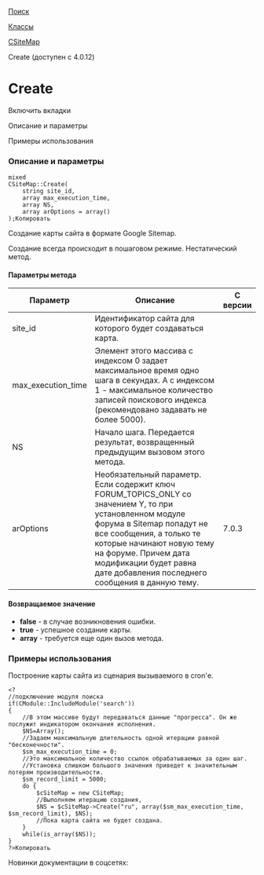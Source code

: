 [Поиск](/api_help/search/index.php)

[Классы](/api_help/search/classes/index.php)

[CSiteMap](/api_help/search/classes/csitemap/index.php)

Create (доступен с 4.0.12)

Create
======

Включить вкладки

Описание и параметры

Примеры использования

### Описание и параметры

```
mixed
CSiteMap::Create(
	string site_id,
	array max_execution_time,
	array NS,
	array arOptions = array()
);Копировать
```

Создание карты сайта в формате Google Sitemap.

Создание всегда происходит в пошаговом режиме. Нестатический метод.

#### Параметры метода

| Параметр | Описание | С версии |
| --- | --- | --- |
| site\_id | Идентификатор сайта для которого будет создаваться карта. |  |
| max\_execution\_time | Элемент этого массива с индексом 0 задает максимальное время одно шага в секундах. А с индексом 1 - максимальное количество записей поискового индекса (рекомендовано задавать не более 5000). |  |
| NS | Начало шага. Передается результат, возвращенный предыдущим вызовом этого метода. |  |
| arOptions | Необязательный параметр. Если содержит ключ FORUM\_TOPICS\_ONLY со значением Y, то при установленном модуле форума в Sitemap попадут не все сообщения, а только те которые начинают новую тему на форуме. Причем дата модификации будет равна дате добавления последнего сообщения в данную тему. | 7.0.3 |

#### Возвращаемое значение

* **false** - в случае возникновения ошибки.
* **true** - успешное создание карты.
* **array** - требуется еще один вызов метода.

### Примеры использования

Построение карты сайта из сценария вызываемого в cron'е.

```
<?
//подключение модуля поиска
if(CModule::IncludeModule('search'))
{
	//В этом массиве будут передаваться данные "прогресса". Он же послужит индикатором окончания исполнения.
	$NS=Array();
	//Задаем максимальную длительность одной итерации равной "бесконечности".
	$sm_max_execution_time = 0;
	//Это максимальное количество ссылок обрабатываемых за один шаг.
	//Установка слишком большого значения приведет к значительным потерям производительности.
	$sm_record_limit = 5000;
	do {
		$cSiteMap = new CSiteMap;
		//Выполняем итерацию создания,
		$NS = $cSiteMap->Create("ru", array($sm_max_execution_time, $sm_record_limit), $NS);
		//Пока карта сайта не будет создана.
	} 
	while(is_array($NS));
}
?>Копировать
```

Новинки документации в соцсетях: